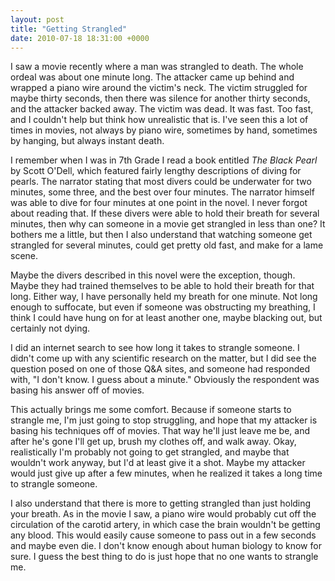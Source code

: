 ```yaml
---
layout: post
title: "Getting Strangled"
date: 2010-07-18 18:31:00 +0000
---
```

I saw a movie recently where a man was strangled to death. The whole ordeal was about one minute long. The attacker came up behind and wrapped a piano wire around the victim's neck. The victim struggled for maybe thirty seconds, then there was silence for another thirty seconds, and the attacker backed away. The victim was dead. It was fast. Too fast, and I couldn't help but think how unrealistic that is. I've seen this a lot of times in movies, not always by piano wire, sometimes by hand, sometimes by hanging, but always instant death.

I remember when I was in 7th Grade I read a book entitled <i>The Black Pearl</i> by Scott O'Dell, which featured fairly lengthy descriptions of diving for pearls. The narrator stating that most divers could be underwater for two minutes, some three, and the best over four minutes. The narrator himself was able to dive for four minutes at one point in the novel. I never forgot about reading that. If these divers were able to hold their breath for several minutes, then why can someone in a movie get strangled in less than one? It bothers me a little, but then I also understand that watching someone get strangled for several minutes, could get pretty old fast, and make for a lame scene.

Maybe the divers described in this novel were the exception, though. Maybe they had trained themselves to be able to hold their breath for that long. Either way, I have personally held my breath for one minute. Not long enough to suffocate, but even if someone was obstructing my breathing, I think I could have hung on for at least another one, maybe blacking out, but certainly not dying.

I did an internet search to see how long it takes to strangle someone. I didn't come up with any scientific research on the matter, but I did see the question posed on one of those Q&amp;A sites, and someone had responded with, "I don't know. I guess about a minute." Obviously the respondent was basing his answer off of movies.

This actually brings me some comfort. Because if someone starts to strangle me, I'm just going to stop struggling, and hope that my attacker is basing his techniques off of movies. That way he'll just leave me be, and after he's gone I'll get up, brush my clothes off, and walk away. Okay, realistically I'm probably not going to get strangled, and maybe that wouldn't work anyway, but I'd at least give it a shot. Maybe my attacker would just give up after a few minutes, when he realized it takes a long time to strangle someone.

I also understand that there is more to getting strangled than just holding your breath. As in the movie I saw, a piano wire would probably cut off the circulation of the carotid artery, in which case the brain wouldn't be getting any blood. This would easily cause someone to pass out in a few seconds and maybe even die. I don't know enough about human biology to know for sure. I guess the best thing to do is just hope that no one wants to strangle me.
